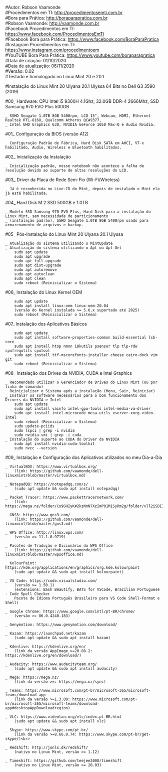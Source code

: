 #Autor: Robson Vaamonde<br>
#Procedimentos em TI: http://procedimentosemti.com.br<br>
#Bora para Prática: http://boraparapratica.com.br<br>
#Robson Vaamonde: http://vaamonde.com.br<br>
#Facebook Procedimentos em TI: https://www.facebook.com/ProcedimentosEmTi<br>
#Facebook Bora para Prática: https://www.facebook.com/BoraParaPratica<br>
#Instagram Procedimentos em TI: https://www.instagram.com/procedimentoem<br>
#YouTUBE Bora Para Prática: https://www.youtube.com/boraparapratica<br>
#Data de criação: 01/10/2020<br>
#Data de atualização: 06/11/2020<br>
#Versão: 0.02<br>
#Testado e homologado no Linux Mint 20 e 20.1

#Instalação do Linux Mint 20 Ulyana 20.1 Ulyssa 64 Bits no Dell G3 3590 (2019)

#00_ Hardware: CPU Intel i5 9300H 4.1Ghz, 32.0GB DDR-4 2666Mhz, SSD Samsung 970 EVO Plus 500GB<br>

	_ SSHD Seagate 1.0TB 8GB 5400rpm, LCD 15", Webcam, HDMI, Ethernet Realtek RTL-8168, Qualcomm Atheros QCA9377, 
	_ Intel UHD Graphics 630, NVIDIA GeForce 1050 Max-Q e Audio Nvidia.

#01_ Configuração da BIOS (versão A12)<br>

	_ Configuração Padrão de Fábrica, Hard Disk SATA em AHCI, VT-x habilitado, Audio, Wireless e Bluetooth habilitados.
	
#02_ Inicialização da Instalação<br>

	_ Inicialização padrão, nesse notebook não acontece a falha de resolução devido ao suporte de altas resoluções do LCD.

#03_ Driver da Placa de Rede Sem-Fio (Wi-Fi/Wireless)<br>

	_ Já é reconhecida no Live-CD do Mint, depois de instalado o Mint ela já está habilitada.

#04_ Hard Disk M.2 SSD 500GB e 1.0TB<br>

	_ Modelo SSD Samsung 970 EVO Plus, Hard Disk para a instalação do Linux Mint, sem necessidade de particionamento 
	_ (instalação padrão), SSHD Seagate 1.0TB 8GB 5400rpm usado para armazenamento de arquivos e backup.
	
#05_ Pós-Instalação do Linux Mint 20 Ulyana 20.1 Ulyssa<br>

	_ Atualização do sistema utilizando o MintUpdate
	_ Atualização do sistema utilizando o Apt ou Apt-Get
		sudo apt update
		sudo apt upgrade
		sudo apt full-upgrade
		sudo apt dist-upgrade
		sudo apt autoremove
		sudo apt autoclean
		sudo apt clean
		sudo reboot (Reinicializar o Sistema)

#06_ Instalação do Linux Kernel OEM<br>

		sudo apt update
		sudo apt install linux-oem linux-oem-20.04
		(versão do Kernel instalada >= 5.6.x suportado até 2025)
		sudo reboot (Reinicializar o Sistema)

#07_ Instalação dos Aplicativos Básicos<br>

		sudo apt update
		sudo apt install software-properties-common build-essential lsb-core
		sudo apt install htop nmon i8kutils psensor tlp tlp-rdw cpufrequtils cputool
		sudo apt install ttf-mscorefonts-installer cheese cairo-dock vim git
		sudo reboot (Reinicializar o Sistema)

#08_ Instalação dos Drives da NVIDIA, CUDA e Intel Graphics<br>

	_ Recomendado utilizar o Gerenciador de Drives do Linux Mint (ou por linha de comando)
	_ Reinicializar o Sistema após a instalação (Menu, Sair, Reiniciar)
	_ Instalar os software necessários para o bom funcionamento dos Drivers da NVIDIA e Intel
		sudo apt update
		sudo apt install vainfo intel-gpu-tools intel-media-va-driver
		sudo apt install intel-microcode mesa-utils xserver-xorg-video-intel
		sudo reboot (Reinicializar o Sistema)
		sudo update-pciids
		sudo lspci | grep -i nvidia
		sudo nvidia-smi | grep -i cuda
	_ Instalação do suporte ao CUDA do Driver da NVIDIA
		sudo apt install nvidia-cuda-toolkit
		sudo nvcc --version

#09_ Instalação e Configuração dos Aplicativos utilizados no meu Dia-a-Dia<br>

	_ VirtualBOX: https://www.virtualbox.org/
		(link: https://github.com/vaamonde/dell-linuxmint/blob/master/virtualbox.md)

	_ NotepadQQ: https://notepadqq.com/s/
		(sudo apt update && sudo apt install notepadqq)

	_ Packet Tracer: https://www.packettracernetwork.com/
		(link: https://mega.nz/folder/Co9GHIyK#2kzNnN7XzImP01M1SyRm2g/folder/vll2iSDI)

	_ GNS3: https://www.gns3.com/
		(link: https://github.com/vaamonde/dell-linuxmint/blob/master/gns3.md)

	_ WPS Office: http://linux.wps.com/
		(versão >= 11.1.0.9719)

	_ Pacotes de Tradução e Dicionário do WPS Office
		(link: https://github.com/vaamonde/dell-linuxmint/blob/master/wpsoffice.md)

	_ KolourPaint: https://kde.org/applications/en/graphics/org.kde.kolourpaint
		(sudo apt update && sudo apt install kolourpaint)

	_ VS Code: https://code.visualstudio.com/
		(versão >= 1.50.1)
		(extensions: Bash Beautify, BATS for VSCode, Brazilian Portuguese - Code Spell Checker 
		Pacote de Idioma Português Brasileiro para VS Code Shell-Format e Shell)

	_ Google Chrome: https://www.google.com/intl/pt-BR/chrome/
		(versão >= 86.0.4240.183)

	_ Genymotion: https://www.genymotion.com/download/

	_ Kazam: https://launchpad.net/kazam
		(sudo apt update && sudo apt install kazam)

	_ Kdenlive: https://kdenlive.org/en/
		(link da versão AppImage >=20.08.2: https://kdenlive.org/en/download/)

	_ Audacity: https://www.audacityteam.org/
		(sudo apt update && sudo apt install audacity)

	_ Mega: https://mega.nz/
		(link da versão >=: https://mega.nz/sync)

	_ Teams: https://www.microsoft.com/pt-br/microsoft-365/microsoft-teams/download-app
		(link da versão >=1.3.00: https://www.microsoft.com/pt-br/microsoft-365/microsoft-teams/download-app#desktopAppDownloadregion)

	_ VLC: https://www.videolan.org/vlc/index.pt-BR.html
		(sudo apt update && sudo apt install vlc)

	_ Skype: https://www.skype.com/pt-br/
		(link da versão >=8.66.0.74: https://www.skype.com/pt-br/get-skype/)<br>

	_ Redshift: http://jonls.dk/redshift/
		(nativo no Linux Mint, versão >= 1.12)

	_ Timeshift: https://github.com/teejee2008/timeshift
		(nativo no Linux Mint, versão >= 20.03)
